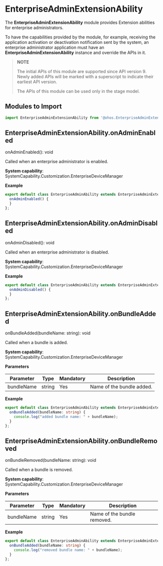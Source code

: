 # EnterpriseAdminExtensionAbility

The **EnterpriseAdminExtensionAbility** module provides Extension abilities for enterprise administrators.

To have the capabilities provided by the module, for example, receiving the application activation or deactivation notification sent by the system, an enterprise administrator application must have an **EnterpriseAdminExtensionAbility** instance and override the APIs in it.

> **NOTE**
> 
> The initial APIs of this module are supported since API version 9. Newly added APIs will be marked with a superscript to indicate their earliest API version.
> 
> The APIs of this module can be used only in the stage model.

## Modules to Import

```ts
import EnterpriseAdminExtensionAbility from '@ohos.EnterpriseAdminExtensionAbility'
```

## EnterpriseAdminExtensionAbility.onAdminEnabled

onAdminEnabled(): void

Called when an enterprise administrator is enabled.

**System capability**: SystemCapability.Customization.EnterpriseDeviceManager

**Example**

```ts
export default class EnterpriseAdminAbility extends EnterpriseAdminExtensionAbility {
  onAdminEnabled() {
  }
};
```

## EnterpriseAdminExtensionAbility.onAdminDisabled

onAdminDisabled(): void

Called when an enterprise administrator is disabled.

**System capability**: SystemCapability.Customization.EnterpriseDeviceManager

**Example**

```ts
export default class EnterpriseAdminAbility extends EnterpriseAdminExtensionAbility {
  onAdminDisabled() {
  }
};
```

## EnterpriseAdminExtensionAbility.onBundleAdded

onBundleAdded(bundleName: string): void

Called when a bundle is added.

**System capability**: SystemCapability.Customization.EnterpriseDeviceManager

**Parameters**

| Parameter  | Type                                 | Mandatory  | Description     |
| ----- | ----------------------------------- | ---- | ------- |
| bundleName | string | Yes   | Name of the bundle added.|

**Example**

```ts
export default class EnterpriseAdminAbility extends EnterpriseAdminExtensionAbility {
  onBundleAdded(bundleName: string) {
    console.log("added bundle name: " + bundleName);
  }
};
```

## EnterpriseAdminExtensionAbility.onBundleRemoved

onBundleRemoved(bundleName: string): void

Called when a bundle is removed.

**System capability**: SystemCapability.Customization.EnterpriseDeviceManager

**Parameters**

| Parameter  | Type                                 | Mandatory  | Description     |
| ----- | ----------------------------------- | ---- | ------- |
| bundleName | string | Yes   | Name of the bundle removed.|

**Example**

```ts
export default class EnterpriseAdminAbility extends EnterpriseAdminExtensionAbility {
  onBundleAdded(bundleName: string) {
    console.log("removed bundle name: " + bundleName);
  }
};
```
